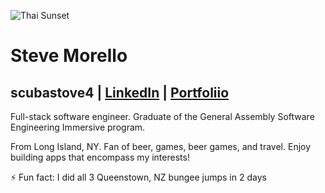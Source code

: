 ![Thai Sunset](https://i.imgur.com/HCiRxQW.png)

# Steve Morello
## scubastove4 | [LinkedIn](https://www.linkedin.com/in/stephen-morello/) | [Portfoliio](https://stevemorello.netlify.app/)

Full-stack software engineer. Graduate of the General Assembly Software Engineering Immersive program. 

From Long Island, NY. Fan of beer, games, beer games, and travel. Enjoy building apps that encompass my interests!

⚡ Fun fact: I did all 3 Queenstown, NZ bungee jumps in 2 days


<!--
**scubastove4/scubastove4** is a ✨ _special_ ✨ repository because its `README.md` (this file) appears on your GitHub profile.

Here are some ideas to get you started:

- 🔭 I’m currently working on ...
- 🌱 I’m currently learning ...
- 👯 I’m looking to collaborate on ...
- 🤔 I’m looking for help with ...
- 💬 Ask me about ...
- 📫 How to reach me: ...
- 😄 Pronouns: ...
- ⚡ Fun fact: ...
-->
